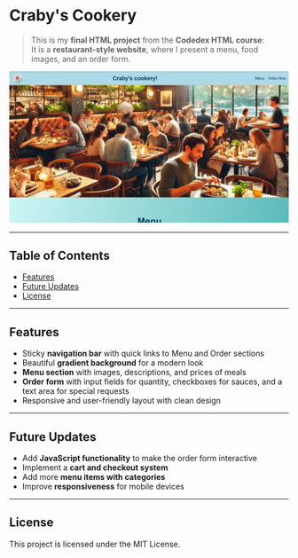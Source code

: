 # Craby's Cookery  

> This is my **final HTML project** from the **Codedex HTML course**:  
It is a **restaurant-style website**, where I present a menu, food images, and an order form.  

![page](cookery.png)

---

## Table of Contents  

- [Features](#features)  
- [Future Updates](#future-updates)  
- [License](#license)  

---

## Features  

- Sticky **navigation bar** with quick links to Menu and Order sections  
- Beautiful **gradient background** for a modern look  
- **Menu section** with images, descriptions, and prices of meals  
- **Order form** with input fields for quantity, checkboxes for sauces, and a text area for special requests  
- Responsive and user-friendly layout with clean design  

---

## Future Updates  

- Add **JavaScript functionality** to make the order form interactive  
- Implement a **cart and checkout system**  
- Add more **menu items with categories**  
- Improve **responsiveness** for mobile devices  

---

## License  

This project is licensed under the MIT License.  
